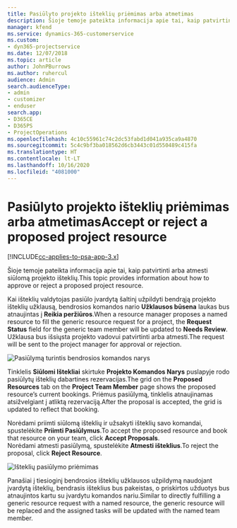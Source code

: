 ```yaml
---
title: Pasiūlyto projekto išteklių priėmimas arba atmetimas
description: Šioje temoje pateikta informacija apie tai, kaip patvirtinti arba atmesti siūlomą projekto išteklių.
manager: kfend
ms.service: dynamics-365-customerservice
ms.custom:
- dyn365-projectservice
ms.date: 12/07/2018
ms.topic: article
author: JohnPBurrows
ms.author: ruhercul
audience: Admin
search.audienceType:
- admin
- customizer
- enduser
search.app:
- D365CE
- D365PS
- ProjectOperations
ms.openlocfilehash: 4c10c55961c74c2dc53fabd1d041a935ca9a4870
ms.sourcegitcommit: 5c4c9bf3ba018562d6cb3443c01d550489c415fa
ms.translationtype: HT
ms.contentlocale: lt-LT
ms.lasthandoff: 10/16/2020
ms.locfileid: "4081000"
---
```

# <a name="accept-or-reject-a-proposed-project-resource"></a><span data-ttu-id="151b0-103">Pasiūlyto projekto išteklių priėmimas arba atmetimas</span><span class="sxs-lookup"><span data-stu-id="151b0-103">Accept or reject a proposed project resource</span></span>

[!INCLUDE[cc-applies-to-psa-app-3.x](../includes/cc-applies-to-psa-app-3x.md)]

<span data-ttu-id="151b0-104">Šioje temoje pateikta informacija apie tai, kaip patvirtinti arba atmesti siūlomą projekto išteklių.</span><span class="sxs-lookup"><span data-stu-id="151b0-104">This topic provides information about how to approve or reject a proposed project resource.</span></span>

<span data-ttu-id="151b0-105">Kai išteklių valdytojas pasiūlo įvardytą šaltinį užpildyti bendrąją projekto išteklių užklausą, bendrosios komandos nario **Užklausos būsena** laukas bus atnaujintas į **Reikia peržiūros**.</span><span class="sxs-lookup"><span data-stu-id="151b0-105">When a resource manager proposes a named resource to fill the generic resource request for a project, the **Request Status** field for the generic team member will be updated to **Needs Review**.</span></span> <span data-ttu-id="151b0-106">Užklausa bus išsiųsta projekto vadovui patvirtinti arba atmesti.</span><span class="sxs-lookup"><span data-stu-id="151b0-106">The request will be sent to the project manager for approval or rejection.</span></span>

![Pasiūlymą turintis bendrosios komandos narys](media/RM-how-to-19.png)

<span data-ttu-id="151b0-108">Tinklelis **Siūlomi Ištekliai** skirtuke **Projekto Komandos Narys** puslapyje rodo pasiūlytų išteklių dabartines rezervacijas.</span><span class="sxs-lookup"><span data-stu-id="151b0-108">The grid on the **Proposed Resources** tab on the **Project Team Member** page shows the proposed resource’s current bookings.</span></span> <span data-ttu-id="151b0-109">Priėmus pasiūlymą, tinklelis atnaujinamas atsižvelgiant į atliktą rezervaciją.</span><span class="sxs-lookup"><span data-stu-id="151b0-109">After the proposal is accepted, the grid is updated to reflect that booking.</span></span> 

<span data-ttu-id="151b0-110">Norėdami priimti siūlomą išteklių ir užsakyti išteklių savo komandai, spustelėkite **Priimti Pasiūlymus**.</span><span class="sxs-lookup"><span data-stu-id="151b0-110">To accept the proposed resource and book that resource on your team, click **Accept Proposals**.</span></span>  
<span data-ttu-id="151b0-111">Norėdami atmesti pasiūlymą, spustelėkite **Atmesti išteklius**.</span><span class="sxs-lookup"><span data-stu-id="151b0-111">To reject the proposal, click **Reject Resource**.</span></span>

![Išteklių pasiūlymo priėmimas](media/RM-how-to-20.png) 

<span data-ttu-id="151b0-113">Panašiai į tiesioginį bendrosios išteklių užklausos užpildymą naudojant įvardytą išteklių, bendrasis išteklius bus pakeistas, o priskirtos užduotys bus atnaujintos kartu su įvardytu komandos nariu.</span><span class="sxs-lookup"><span data-stu-id="151b0-113">Similar to directly fulfilling a generic resource request with a named resource, the generic resource will be replaced and the assigned tasks will be updated with the named team member.</span></span>
